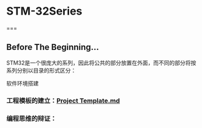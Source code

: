 # STM-32Series
===

## Before The Beginning...

STM32是一个很庞大的系列，因此将公共的部分放置在外面，而不同的部分将按系列分别以目录的形式区分：

软件环境搭建

### 工程模板的建立：[Project Template.md](https://github.com/Ryzone/STM-32Series/blob/main/Project%20Template.md)

### 编程思维的辩证：
